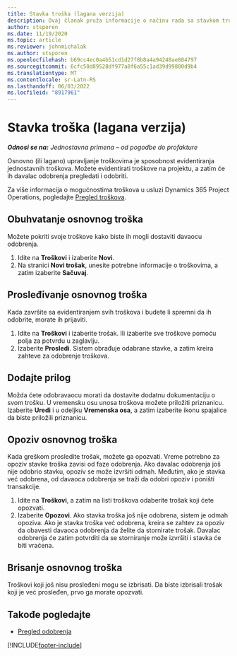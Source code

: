```yaml
---
title: Stavka troška (lagana verzija)
description: Ovaj članak pruža informacije o načinu rada sa stavkom troškova u raspoređivanju lite.
author: stsporen
ms.date: 11/19/2020
ms.topic: article
ms.reviewer: johnmichalak
ms.author: stsporen
ms.openlocfilehash: b69cc4ec0a4b51cd1d27f8b8a4a94248ae884797
ms.sourcegitcommit: 6cfc50d89528df977a8f6a55c1ad39d99800d9b4
ms.translationtype: MT
ms.contentlocale: sr-Latn-RS
ms.lasthandoff: 06/03/2022
ms.locfileid: "8917961"
---
```

# <a name="expense-entry-lite"></a>Stavka troška (lagana verzija)

_**Odnosi se na:** Jednostavna primena – od pogodbe do profakture_

Osnovno (ili lagano) upravljanje troškovima je sposobnost evidentiranja jednostavnih troškova. Možete evidentirati troškove na projektu, a zatim će ih davalac odobrenja pregledati i odobriti.

Za više informacija o mogućnostima troškova u usluzi Dynamics 365 Project Operations, pogledajte [Pregled troškova](expense-overview.md).

## <a name="capture-a-basic-expense"></a>Obuhvatanje osnovnog troška

Možete pokriti svoje troškove kako biste ih mogli dostaviti davaocu odobrenja.

1. Idite na **Troškovi** i izaberite **Novi**.
2. Na stranici **Novi trošak**, unesite potrebne informacije o troškovima, a zatim izaberite **Sačuvaj**.

## <a name="submit-a-basic-expense"></a>Prosleđivanje osnovnog troška

Kada završite sa evidentiranjem svih troškova i budete li spremni da ih odobrite, morate ih prijaviti.

1. Idite na **Troškovi** i izaberite trošak. Ili izaberite sve troškove pomoću polja za potvrdu u zaglavlju.
2. Izaberite **Prosledi**. Sistem obrađuje odabrane stavke, a zatim kreira zahteve za odobrenje troškova.

## <a name="add-an-attachment"></a>Dodajte prilog

Možda ćete odobravaocu morati da dostavite dodatnu dokumentaciju o svom trošku. U vremensku osu unosa troškova možete priložiti priznanicu. Izaberite **Uredi** i u odeljku **Vremenska osa**, a zatim izaberite ikonu spajalice da biste priložili priznanicu.

## <a name="recall-a-basic-expense"></a>Opoziv osnovnog troška

Kada greškom prosledite trošak, možete ga opozvati. Vreme potrebno za opoziv stavke troška zavisi od faze odobrenja.  Ako davalac odobrenja još nije odobrio stavku, opoziv se može izvršiti odmah. Međutim, ako je stavka već odobrena, od davaoca odobrenja se traži da odobri opoziv i poništi transakcije.

1. Idite na **Troškovi**, a zatim na listi troškova odaberite trošak koji ćete opozvati.
2. Izaberite **Opozovi**. Ako stavka troška još nije odobrena, sistem je odmah opoziva. Ako je stavka troška već odobrena, kreira se zahtev za opoziv da obavesti davaoca odobrenja da želite da stornirate trošak. Davalac odobrenja će zatim potvrditi da se storniranje može izvršiti i stavka će biti vraćena.

## <a name="delete-a-basic-expense"></a>Brisanje osnovnog troška

Troškovi koji još nisu prosleđeni mogu se izbrisati. Da biste izbrisali trošak koji je već prosleđen, prvo ga morate opozvati.

## <a name="see-also"></a>Takođe pogledajte

- [Pregled odobrenja](../approvals/approvals-overview.md)


[!INCLUDE[footer-include](../includes/footer-banner.md)]